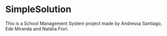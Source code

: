 # SimpleSolution

This is a School Management System project made by Andressa Santiago, Ede Miranda and Natália Fiori.
